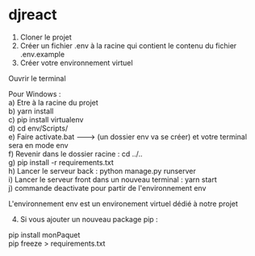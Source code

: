 # djreact

1) Cloner le projet
2) Créer un fichier .env à la racine qui contient le contenu du fichier .env.example
3) Créer votre environnement virtuel

Ouvrir le terminal 

Pour Windows : <br/>
a) Etre à la racine du projet <br/>
b) yarn install <br/>
c) pip install virtualenv <br/>
d) cd env/Scripts/ <br/>
e) Faire activate.bat ---> (un dossier env va se créer) et votre terminal sera en mode env <br/>
f) Revenir dans le dossier racine : cd ../.. <br/>
g) pip install -r requirements.txt <br/>
h) Lancer le serveur back  : python manage.py runserver <br/>
i) Lancer le serveur front dans un nouveau terminal : yarn start <br/>
j) commande deactivate pour partir de l'environnement env <br/>
 
L'environnement env est un environement virtuel dédié à notre projet <br/>


4) Si vous ajouter un nouveau package pip : <br/>

pip install monPaquet <br/>
pip freeze > requirements.txt <br/>

